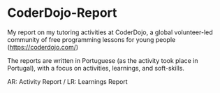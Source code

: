 # CoderDojo-Report
My report on my tutoring activities at CoderDojo, a global volunteer-led community of free programming lessons for young people (https://coderdojo.com/)

The reports are written in Portuguese (as the activity took place in Portugal), with a focus on activities, learnings, and soft-skills.

AR: Activity  Report / 
LR: Learnings Report

